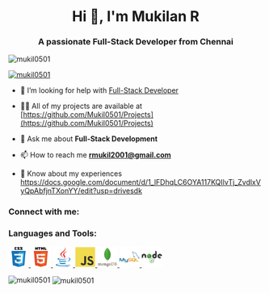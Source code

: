 <h1 align="center">Hi 👋, I'm Mukilan R</h1>
<h3 align="center">A passionate Full-Stack Developer from Chennai</h3>
<p align="left"> <img src="https://komarev.com/ghpvc/?username=mukil0501&label=Profile%20views&color=0e75b6&style=flat" alt="mukil0501" /> </p>

<p align="left"> <a href="https://github.com/ryo-ma/github-profile-trophy"><img src="https://github-profile-trophy.vercel.app/?username=mukil0501" alt="mukil0501" /></a> </p>

- 🤝 I’m looking for help with [Full-Stack Developer](https://github.com/Mukil0501/Projects)

- 👨‍💻 All of my projects are available at [https://github.com/Mukil0501/Projects](https://github.com/Mukil0501/Projects)

- 💬 Ask me about **Full-Stack Development**

- 📫 How to reach me **rmukil2001@gmail.com**

- 📄 Know about my experiences https://docs.google.com/document/d/1_lFDhqLC6OYA117KQIlvTj_ZvdlxVyQpAbfjnTXonYY/edit?usp=drivesdk

<h3 align="left">Connect with me:</h3>
<p align="left">
</p>

<h3 align="left">Languages and Tools:</h3>
<p align="left"> <a href="https://www.w3schools.com/css/" target="_blank" rel="noreferrer"> <img src="https://raw.githubusercontent.com/devicons/devicon/master/icons/css3/css3-original-wordmark.svg" alt="css3" width="40" height="40"/> </a> <a href="https://www.w3.org/html/" target="_blank" rel="noreferrer"> <img src="https://raw.githubusercontent.com/devicons/devicon/master/icons/html5/html5-original-wordmark.svg" alt="html5" width="40" height="40"/> </a> <a href="https://www.java.com" target="_blank" rel="noreferrer"> <img src="https://raw.githubusercontent.com/devicons/devicon/master/icons/java/java-original.svg" alt="java" width="40" height="40"/> </a> <a href="https://developer.mozilla.org/en-US/docs/Web/JavaScript" target="_blank" rel="noreferrer"> <img src="https://raw.githubusercontent.com/devicons/devicon/master/icons/javascript/javascript-original.svg" alt="javascript" width="40" height="40"/> </a> <a href="https://www.mongodb.com/" target="_blank" rel="noreferrer"> <img src="https://raw.githubusercontent.com/devicons/devicon/master/icons/mongodb/mongodb-original-wordmark.svg" alt="mongodb" width="40" height="40"/> </a> <a href="https://www.mysql.com/" target="_blank" rel="noreferrer"> <img src="https://raw.githubusercontent.com/devicons/devicon/master/icons/mysql/mysql-original-wordmark.svg" alt="mysql" width="40" height="40"/> </a> <a href="https://nodejs.org" target="_blank" rel="noreferrer"> <img src="https://raw.githubusercontent.com/devicons/devicon/master/icons/nodejs/nodejs-original-wordmark.svg" alt="nodejs" width="40" height="40"/> </a> </p>

<p><img align="left" src="https://github-readme-stats.vercel.app/api/top-langs?username=mukil0501&show_icons=true&locale=en&layout=compact" alt="mukil0501" /></p>

<p>&nbsp;<img align="center" src="https://github-readme-stats.vercel.app/api?username=mukil0501&show_icons=true&locale=en" alt="mukil0501" /></p>

